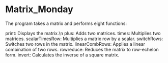 # Matrix_Monday
The program takes a matrix and performs eight functions:

print: Displays the matrix.\n
plus: Adds two matrices.
times: Multiplies two matrices.
scalarTimesRow: Multiplies a matrix row by a scalar.
switchRows: Switches two rows in the matrix.
linearCombRows: Applies a linear combination of two rows.
rowreduce: Reduces the matrix to row-echelon form.
invert: Calculates the inverse of a square matrix.
